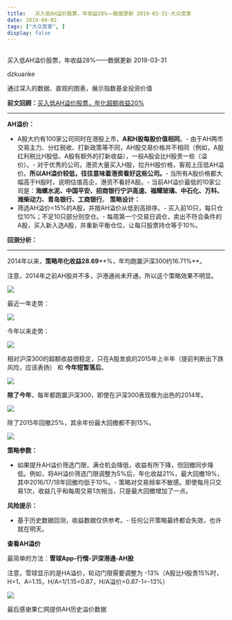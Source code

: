 ```yaml
---
title:   买入低AH溢价股票，年收益28%——数据更新 2019-03-31-大众宽客
date: 2019-04-02
tags: ["大众宽客", ]
display: false
---
```



## 



买入低AH溢价股票，年收益28%——数据更新 2019-03-31




dzkuanke




通过深入的数据、直观的图表，展示指数基金投资价值




**前文回顾：[](http://mp.weixin.qq.com/s?__biz=MzAwMTc1MDcwNw==&amp;mid=2648273776&amp;idx=1&amp;sn=187d335cea1ec58f516b9024a81582e0&amp;chksm=82f930acb58eb9baf4f6015ed6ae6f067a772f442d746e10285459fa0bcf8242dc1f4121d4de&amp;scene=21#wechat_redirect)**[买入低AH溢价股票，年化超额收益20%](http://mp.weixin.qq.com/s?__biz=MzAwMTc1MDcwNw==&amp;mid=2648273776&amp;idx=1&amp;sn=187d335cea1ec58f516b9024a81582e0&amp;chksm=82f930acb58eb9baf4f6015ed6ae6f067a772f442d746e10285459fa0bcf8242dc1f4121d4de&amp;scene=21#wechat_redirect)

****

**AH溢价：**
- A股大约有100家公司同时在港股上市，**A和H股每股价值相同**。- 由于AH两市交易主力、分红税收、打新政策等不同，AH股交易价格并不相同（例如，A股红利税比H股低、A股有额外的打新收益），一般A股会比H股贵一些（溢价）。- 对于优秀的公司，港资大量买入H股，拉升H股价格，客观上压低AH溢价。**所以AH溢价较低，往往意味着港资看好这些公司。**- 当所有A股价格都大幅高于H股时，说明估值高企，港资不看好A股。- 当前AH溢价最低的10家公司是：**海螺水泥、中国平安、招商银行宁沪高速、<strong style="white-space: normal;">福耀玻璃**、**<strong style="white-space: normal;">中石化、万科、潍柴动力、青岛银行、工商银行**</strong></strong>。
**策略设计：**
- 筛选AH溢价&lt;15%的A股，并按AH溢价从低到高排序。- 买入前10只，每只仓位10%；不足10只部分则空仓。- 每周第一个交易日调仓，卖出不符合条件的A股，买入新入选A股，并重新平衡仓位，让每只股票持仓等于10%。


**回测分析：**

****

2014年以来，**策略年化收益28.69****%，年均跑赢沪深300约16.71%**。

注意，2014年之前AH股并不多，沪港通尚未开通，所以这个策略效果不明显。

<img class="rich_pages" data-copyright="0" data-ratio="0.45161290322580644" data-s="300,640" src="https://mmbiz.qpic.cn/mmbiz_png/PKw3FQPmhIjt6fTgUrW2ibKHgZKMolrDeiblj857nFaJkvtjwY6pPbDEDmsUlux1VsY7npuaZXFbBmUm8Msz1IwQ/640?wx_fmt=png" data-type="png" data-w="1426" style=""/>



最近一年走势：

<img class="rich_pages" data-copyright="0" data-ratio="0.44929577464788734" data-s="300,640" src="https://mmbiz.qpic.cn/mmbiz_png/PKw3FQPmhIjt6fTgUrW2ibKHgZKMolrDeicIQt2SojWGvubeYraKyF4r8wHcCPjPkSXZicedE8B7tzfqIdCo5Nciag/640?wx_fmt=png" data-type="png" data-w="1420" style=""/>



今年以来走势：

<img class="" data-copyright="0" data-ratio="0.46088193456614507" data-s="300,640" src="https://mmbiz.qpic.cn/mmbiz_png/PKw3FQPmhIjt6fTgUrW2ibKHgZKMolrDeSJ0wxparicjBpnbibJLJG9xNOBib5cOjiabQ0nFhTz919dF6GJwn9Q111A/640?wx_fmt=png" data-type="png" data-w="1406" style="white-space: normal;"/>





相对沪深300的超额收益很稳定，只在A股发疯的2015年上半年（提前判断出下跌风险，应该表扬） 和 **今年短暂落后**。

<img class="rich_pages" data-copyright="0" data-ratio="0.46175637393767704" data-s="300,640" src="https://mmbiz.qpic.cn/mmbiz_png/PKw3FQPmhIjt6fTgUrW2ibKHgZKMolrDeMBVmzkg2dI0EVibapxp5tUpGBZcPR19sZTmsZhBLVpich949GTNTedSA/640?wx_fmt=png" data-type="png" data-w="1412" style=""/>



**除了今年**，每年都跑赢沪深300，即使在沪深300表现极为出色的2014年。

<img class="rich_pages" data-copyright="0" data-ratio="0.502127659574468" data-s="300,640" src="https://mmbiz.qpic.cn/mmbiz_png/PKw3FQPmhIjt6fTgUrW2ibKHgZKMolrDemYDkeAcwCVArB8bWibH6oibBNoV9NkXL2ib4O0MTcAHiaMwe08hkXKKK4w/640?wx_fmt=png" data-type="png" data-w="1410" style=""/>



除了2015年回撤25%，其余年份最大回撤都不到15%。

<img class="rich_pages" data-copyright="0" data-ratio="0.5070821529745042" data-s="300,640" src="https://mmbiz.qpic.cn/mmbiz_png/PKw3FQPmhIjt6fTgUrW2ibKHgZKMolrDeTx2WRicnzhv8ln9YrgOWZjqj9msNDPTWVxXlytZdXvjhmiah4VqgJxrQ/640?wx_fmt=png" data-type="png" data-w="1412" style=""/>



**策略参数：**
- 如果提升AH溢价筛选门限，满仓机会降低，收益有所下降，但回撤同步降低。例如，将AH溢价筛选门限调整为5%后，年化收益21%，最大回撤19%，其中2016/17/18年回撤均低于10%。- 策略对交易频率不敏感。即使每月只交易1次，收益几乎和每周交易1次相当，只是最大回撤增加了一点。


**风险提示：**
- 基于历史数据回测，收益数据仅供参考。- 任何公开策略最终都会失效，也许就在明天。


**查看AH溢价**

最简单的方法：**雪球App-行情-沪深港通-AH股**

注意，雪球显示的是HA溢价，轮动门限需要调整为 -13%（A股比H股贵15%时，H=1、A=1.15，H/A=1/1.15=0.87，H/A溢价=0.87-1=-13%）



<img class="" data-copyright="0" data-ratio="1.7777777777777777" data-s="300,640" src="https://mmbiz.qpic.cn/mmbiz_jpg/PKw3FQPmhIhyJmzACibMmcEOia9rYNBf5T2R5diaKrbaYFJRQqibQ28RcVC1Sk47jYmwVwqBktUtDbetYtzjKW58Tw/640?wx_fmt=jpeg" data-type="jpeg" data-w="1080"/>



最后感谢果仁网提供AH历史溢价数据